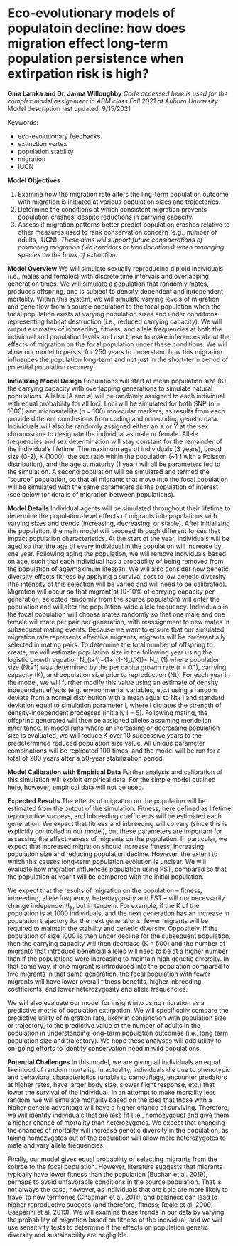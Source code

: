 # Eco-evolutionary models of populatoin decline: how does migration effect long-term population persistence when extirpation risk is high?
**Gina Lamka and Dr. Janna Willoughby**
*Code accessed here is used for the complex model assignment in ABM class Fall 2021 at Auburn University*
Model description last updated: 9/15/2021

Keywords:
 - eco-evolutionary feedbacks
 - extinction vortex
 - population stability
 - migration
 - IUCN 

**Model Objectives**
1. Examine how the migration rate alters the ling-term population outcome with migration is initiated at various population sizes and trajectories.
2. Determine the conditions at which consistent migration prevents population crashes, despite reductions in carrying capacity.
3. Assess if migration patterns better predict population crashes relative to other measures used to rank conservation concern (e.g., number of adults, IUCN).
*These aims will support future considerations of promoting mogration (via corridors or translocations) when managing species on the brink of extinction.*

**Model Overview**
We will simulate sexually reproducing diploid individuals (i.e., males and females) with discrete time intervals and overlapping generation times. We will simulate a population that randomly mates, produces offspring, and is subject to density dependent and independent mortality. Within this system, we will simulate varying levels of migration and gene flow from a source population to the focal population when the focal population exists at varying population sizes and under conditions representing habitat destruction (i.e., reduced carrying capacity). We will output estimates of inbreeding, fitness, and allele frequencies at both the individual and population levels and use these to make inferences about the effects of migration on the focal population under these conditions. We will allow our model to persist for 250 years to understand how this migration influences the population long-term and not just in the short-term period of potential population recovery.

**Initializing Model Design**
Populations will start at mean population size (K), the carrying capacity with overlapping generations to simulate natural populations. Alleles (A and a) will be randomly assigned to each individual with equal probability for all loci. Loci will be simulated for both SNP (n = 1000) and microsatellite (n = 100) molecular markers, as results from each provide different conclusions from coding and non-coding genetic data. Individuals will also be randomly assigned either an X or Y at the sex chromosome to designate the individual as male or female. Allele frequencies and sex determination will stay constant for the remainder of the individual’s lifetime. The maximum age of individuals (3 years), brood size (0-2), K (1000), the sex ratio within the population (~1:1 with a Poisson distribution), and the age at maturity (1 year) will all be parameters fed to the simulation. A second population will be simulated and termed the “source” population, so that all migrants that move into the focal population will be simulated with the same parameters as the population of interest (see below for details of migration between populations).

**Model Details**
Individual agents will be simulated throughout their lifetime to determine the population-level effects of migrants into populations with varying sizes and trends (increasing, decreasing, or stable). After initializing the population, the main model will proceed through different forces that impact population characteristics. At the start of the year, individuals will be aged so that the age of every individual in the population will increase by one year. Following aging the population, we will remove individuals based on age, such that each individual has a probability of being removed from the population of age/maximum lifespan. We will also consider how genetic diversity effects fitness by applying a survival cost to low genetic diversity (the intensity of this selection will be varied and will need to be calibrated). Migration will occur so that migrant(s) (0-10% of carrying capacity per generation, selected randomly from the source population) will enter the population and will alter the population-wide allele frequency. Individuals in the focal population will choose mates randomly so that one male and one female will mate per pair per generation, with reassignment to new mates in subsequent mating events. Because we want to ensure that our simulated migration rate represents effective migrants, migrants will be preferentially selected in mating pairs. To determine the total number of offspring to create, we will estimate population size in the following year using the logistic growth equation
				N_(t+1)=(1+r(1-N_t/K))* N_t				(1)
where population size (Nt+1) was determined by the per capita growth rate (r = 0.1), carrying capacity (K), and population size prior to reproduction (Nt). For each year in the model, we will further modify this value using an estimate of density independent effects (e.g. environmental variables, etc.) using a random deviate from a normal distribution with a mean equal to Nt+1 and standard deviation equal to simulation parameter l, where l dictates the strength of density-independent processes (initially l = 5). Following mating, the offspring generated will then be assigned alleles assuming mendelian inheritance. In model runs where an increasing or decreasing population size is evaluated, we will reduce K over 10 successive years to the predetermined reduced population size value. All unique parameter combinations will be replicated 100 times, and the model will be run for a total of 200 years after a 50-year stabilization period.

**Model Calibration with Empirical Data**
Further analysis and calibration of this simulation will exploit empirical data. For the simple model outlined here, however, empirical data will not be used.

**Expected Results**
The effects of migration on the population will be estimated from the output of the simulation. Fitness, here defined as lifetime reproductive success, and inbreeding coefficients will be estimated each generation. We expect that fitness and inbreeding will co vary (since this is explicitly controlled in our model), but these parameters are important for assessing the effectiveness of migrants on the population. In particular, we expect that increased migration should increase fitness, increasing population size and reducing population decline. However, the extent to which this causes long-term population evolution is unclear. We will evaluate how migration influences population using FST, compared so that the population at year t will be compared with the initial population. 

We expect that the results of migration on the population – fitness, inbreeding, allele frequency, heterozygosity and FST – will not necessarily change independently, but in tandem. For example, if the K of the population is at 1000 individuals, and the next generation has an increase in population trajectory for the next generations, fewer migrants will be required to maintain the stability and genetic diversity. Oppositely, if the population of size 1000 is then under decline for the subsequent population, then the carrying capacity will then decrease (K = 500) and the number of migrants that introduce beneficial alleles will need to be at a higher number than if the populations were increasing to maintain high genetic diversity. In that same way, if one migrant is introduced into the population compared to five migrants in that same generation, the focal population with fewer migrants will have lower overall fitness benefits, higher inbreeding coefficients, and lower heterozygosity and allele frequencies. 

We will also evaluate our model for insight into using migration as a predictive metric of population extirpation. We will specifically compare the predictive utility of migration rate, likely in conjunction with population size or trajectory, to the predictive value of the number of adults in the population in understanding long-term population outcomes (i.e., long term population size and trajectory). We hope these analyses will add utility to on-going efforts to identify conservation need in wild populations.

**Potential Challenges**
In this model, we are giving all individuals an equal likelihood of random mortality. In actuality, individuals die due to phenotypic and behavioral characteristics (unable to camouflage, encounter predators at higher rates, have larger body size, slower flight response, etc.) that lower the survival of the individual. In an attempt to make mortality less random, we will simulate mortality based on the idea that those with a higher genetic advantage will have a higher chance of surviving. Therefore, we will identify individuals that are less fit (i.e., homozygous) and give them a higher chance of mortality than heterozygotes. We expect that changing the chances of mortality will increase genetic diversity in the population, as taking homozygotes out of the population will allow more heterozygotes to mate and vary allele frequencies.

Finally, our model gives equal probability of selecting migrants from the source to the focal population. However, literature suggests that migrants typically have lower fitness than the population (Buchan et al. 2019), perhaps to avoid unfavorable conditions in the source population. That is not always the case, however, as individuals that are bold are more likely to travel to new territories (Chapman et al. 2011), and boldness can lead to higher reproductive success (and therefore, fitness; Reale et al. 2009; Gasparini et al. 2019). We will examine these trends in our data by varying the probability of migration based on fitness of the individual, and we will use sensitivity tests to determine if the effects on population genetic diversity and sustainability are negligible. 


